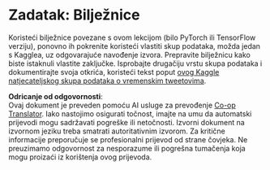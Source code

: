 <!--
CO_OP_TRANSLATOR_METADATA:
{
  "original_hash": "47f7d3c6a5373543e051e4d1140ce898",
  "translation_date": "2025-08-25T21:37:31+00:00",
  "source_file": "lessons/5-NLP/16-RNN/assignment.md",
  "language_code": "hr"
}
-->
# Zadatak: Bilježnice

Koristeći bilježnice povezane s ovom lekcijom (bilo PyTorch ili TensorFlow verziju), ponovno ih pokrenite koristeći vlastiti skup podataka, možda jedan s Kagglea, uz odgovarajuće navođenje izvora. Prepravite bilježnicu kako biste istaknuli vlastite zaključke. Isprobajte drugačiju vrstu skupa podataka i dokumentirajte svoja otkrića, koristeći tekst poput [ovog Kaggle natjecateljskog skupa podataka o vremenskim tweetovima](https://www.kaggle.com/competitions/crowdflower-weather-twitter/data?select=train.csv).

**Odricanje od odgovornosti**:  
Ovaj dokument je preveden pomoću AI usluge za prevođenje [Co-op Translator](https://github.com/Azure/co-op-translator). Iako nastojimo osigurati točnost, imajte na umu da automatski prijevodi mogu sadržavati pogreške ili netočnosti. Izvorni dokument na izvornom jeziku treba smatrati autoritativnim izvorom. Za kritične informacije preporučuje se profesionalni prijevod od strane čovjeka. Ne preuzimamo odgovornost za nesporazume ili pogrešna tumačenja koja mogu proizaći iz korištenja ovog prijevoda.